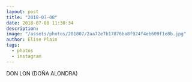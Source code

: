 ```yaml
---
layout: post
title: "2018-07-08"
date: 2018-07-08 11:30:34
description: 
image: "/assets/photos/201807/2aa72e7b17876ba8f924f4eb609f1e8b.jpg"
author: Elise Plain
tags: 
  - photos
  - instagram
---
```


DON LON (DOÑA ALONDRA)
<p></p>
